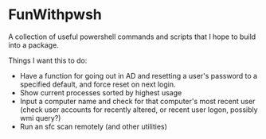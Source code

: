 # FunWithpwsh
A collection of useful powershell commands and scripts that I hope to build into a package.

Things I want this to do: 

- Have a function for going out in AD and resetting a user's password to a specified default, and force reset on next login. 
- Show current processes sorted by highest usage
- Input a computer name and check for that computer's most recent user (check user accounts for recently altered, or recent user logon, possibly wmi query?)
- Run an sfc scan remotely (and other utilities)
